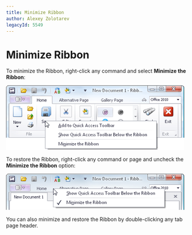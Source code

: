 ```yaml
---
title: Minimize Ribbon
author: Alexey Zolotarev
legacyId: 5549
---
```

# Minimize Ribbon
To minimize the Ribbon, right-click any command and select **Minimize the Ribbon**:

![EU_Ribbon_Add_to_QAT](../../images/img9118.png)

To restore the Ribbon, right-click any command or page and uncheck the **Minimize the Ribbon** option:

![EU_Ribbon_Minimize_Restore](../../images/img9125.png)

You can also minimize and restore the Ribbon by double-clicking any tab page header.